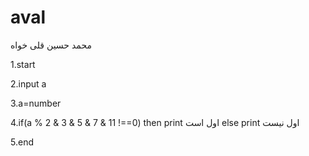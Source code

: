 # aval
 
محمد حسین قلی خواه


1.start


2.input a


3.a=number


4.if(a % 2 & 3 & 5 & 7 & 11 !==0) then print  اول است else print اول نیست


5.end